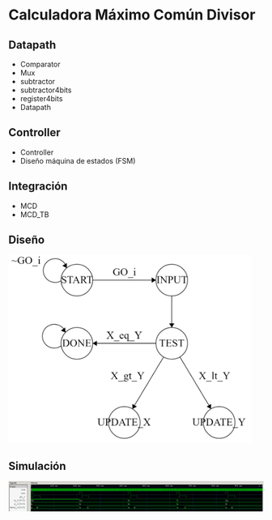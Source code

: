 # Calculadora Máximo Común Divisor

## Datapath
 - Comparator
 - Mux
 - subtractor
 - subtractor4bits
 - register4bits
 - Datapath

## Controller
- Controller
- Diseño máquina de estados (FSM)

## Integración
 - MCD
 - MCD_TB
 
## Diseño
<img src="https://raw.githubusercontent.com/JonathanDNdc/Calculadora-Maximo-Comun-Divisor/master/fsm.png" width="480">

## Simulación
![test](https://raw.githubusercontent.com/JonathanDNdc/Calculadora-Maximo-Comun-Divisor/master/test.png)
